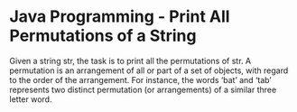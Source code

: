 # Java Programming - Print All Permutations of a String
Given a string str, the task is to print all the permutations of str. A permutation is an arrangement of all or part of a set of objects, with regard to the order of the arrangement. For instance, the words ‘bat’ and ‘tab’ represents two distinct permutation (or arrangements) of a similar three letter word.

